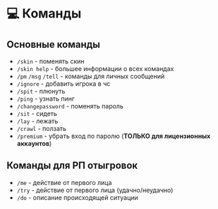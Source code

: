 # 💻 Команды

## Основные команды

- `/skin` - поменять скин
- `/skin help` - большее информации о всех командах
- `/pm` `/msg` `/tell` - команды для личных сообщений
- `/ignore` - добавить игрока в чс
- `/spit` - плюнуть
- `/ping` - узнать пинг
- `/changepassword` - поменять пароль
- `/sit` - сидеть
- `/lay` - лежать
- `/crawl` - ползать
- `/premium` - убрать вход по паролю (**ТОЛЬКО для лицензионных аккаунтов**)

## Команды для РП отыгровок
- `/me` - действие от первого лица
- `/try` - действие от первого лица (удачно/неудачно)
- `/do` - описание происходящей ситуации
